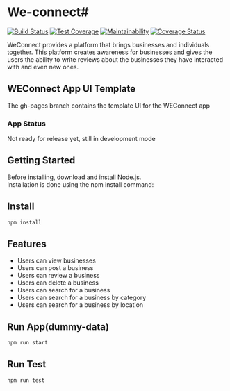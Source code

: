 # We-connect# 

[![Build Status](https://travis-ci.org/ddouglasz/We-connect.svg?branch=develop)](https://travis-ci.org/ddouglasz/We-connect)
 [![Test Coverage](https://api.codeclimate.com/v1/badges/3353fa511defef2f1372/test_coverage)](https://codeclimate.com/github/ddouglasz/We-connect/test_coverage)
[![Maintainability](https://api.codeclimate.com/v1/badges/3353fa511defef2f1372/maintainability)](https://codeclimate.com/github/ddouglasz/We-connect/maintainability)
[![Coverage Status](https://coveralls.io/repos/github/ddouglasz/We-connect/badge.svg?branch=develop)](https://coveralls.io/github/ddouglasz/We-connect?branch=bugfix-badges)

WeConnect provides a platform that brings businesses and individuals together. This platform creates awareness for businesses and gives the users the ability to write reviews about the businesses they have interacted with and even new ones.  

## WEConnect App UI Template
The gh-pages branch contains the template UI for the WEConnect app

### App Status
Not ready for release yet, still in development mode
<h2>Getting Started</h2>
Before installing, download and install Node.js.<br>
Installation is done using the npm install command:

## Install
```bash
npm install 
```
## Features
* Users can view businesses
* Users can post a business
* Users can review a business
* Users can delete a business
* Users can search for a business
* Users can search for a business by category
* Users can search for a business by location

## Run App(dummy-data)
```bash
npm run start
```

## Run Test
```bash
npm run test


```
